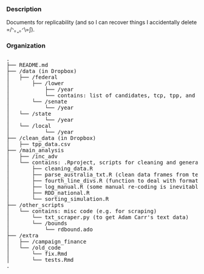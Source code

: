 ### Description
Documents for replicability (and so I can recover things I accidentally delete =/ᐠ｡‸｡ᐟ\\=∫).

### Organization

<pre>
. 
├── README.md 
├── /data (in Dropbox)
│   ├── /federal
│       ├── /lower
│           ├── /year
│           └── contains: list of candidates, tcp, tpp, and two fp .csvs (party-level and candidate-level)
│       └── /senate
│           └── /year
│   └── /state
│           └── /year
│   └── /local
│           └── /year
├── /clean_data (in Dropbox)
│   ├── tpp_data.csv
├── /main_analysis
│   ├── /inc_adv 
│   └── contains: .Rproject, scripts for cleaning and general analysis
│       ├── cleaning_data.R 
│       ├── parse_australia_txt.R (clean data frames from text data for election results 1998 and earlier)
│       ├── fourth_line_divs.R (function to deal with formatting anomalies in txt data)
│       ├── log_manual.R (some manual re-coding is inevitable...)
│       ├── RDD_national.R
│       └── sorting_simulation.R 
├── /other_scripts
│   └── contains: misc code (e.g. for scraping)
│       └── txt_scraper.py (to get Adam Carr's text data)
│       └── /bounds
│           └── rdbound.ado
├── /extra
│   ├── /campaign_finance
│   └── /old_code
│       └── fix.Rmd
│       └── tests.Rmd
.    
</pre>

    
